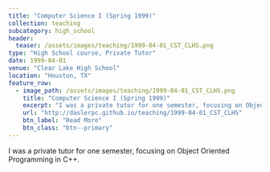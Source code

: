 ```yaml
---
title: "Computer Science I (Spring 1999)"
collection: teaching
subcategory: high_school
header: 
  teaser: /assets/images/teaching/1999-04-01_CST_CLHS.png
type: "High School course, Private Tutor"
date: 1999-04-01
venue: "Clear Lake High School"
location: "Houston, TX"
feature_row: 
  - image_path: /assets/images/teaching/1999-04-01_CST_CLHS.png
    title: "Computer Science I (Spring 1999)"
    excerpt: "I was a private tutor for one semester, focusing on Object Oriented Programming in C++."
    url: "http://daslerpc.github.io/teaching/1999-04-01_CST_CLHS"
    btn_label: "Read More"
    btn_class: "btn--primary"
---
```


I was a private tutor for one semester, focusing on Object Oriented Programming in C++.

